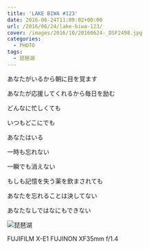 ```yaml
---
title: 'LAKE BIWA #123'
date: 2016-06-24T11:09:02+00:00
url: /2016/06/24/lake-biwa-123/
cover: /images/2016/10/20160624-_DSF2498.jpg
categories:
  - PHOTO
tags:
  - 琵琶湖
---
```

<!--more-->
あなたがいるから朝に目を覚ます

あなたが応援してくれるから毎日を励む

どんなに忙しくても

いつもどこにでも

あなたはいる

一時も忘れない

一瞬でも消えない

もしも記憶を失う薬を飲まされても

あなたを忘れることは決してない

あなたなしではなにもできない

![琵琶湖](/images/2016/10/20160624-_DSF2532.jpg "琵琶湖")

FUJIFILM X-E1 FUJINON XF35mm f/1.4
